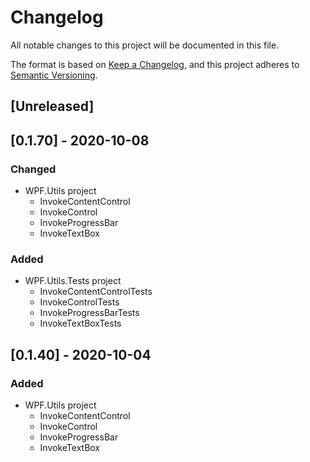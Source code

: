 # Changelog
All notable changes to this project will be documented in this file.

The format is based on [Keep a Changelog](https://keepachangelog.com/en/1.0.0/),
and this project adheres to [Semantic Versioning](https://semver.org/spec/v2.0.0.html).

## [Unreleased]

## [0.1.70] - 2020-10-08
### Changed
- WPF.Utils project
  - InvokeContentControl
  - InvokeControl
  - InvokeProgressBar
  - InvokeTextBox
### Added
- WPF.Utils.Tests project
  - InvokeContentControlTests
  - InvokeControlTests
  - InvokeProgressBarTests
  - InvokeTextBoxTests

## [0.1.40] - 2020-10-04
### Added
- WPF.Utils project
  - InvokeContentControl
  - InvokeControl
  - InvokeProgressBar
  - InvokeTextBox
